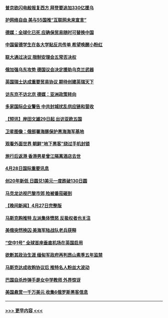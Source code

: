 #### [普京欲闪电般报复西方 拜登要追加330亿援乌](../pages/prog202/a103412877.md?t=04291051) 
#### [护网络自由 美与55国推“互联网未来宣言”](../pages/prog202/a103412841.md?t=04291051) 
#### [德媒：全球化已死 应确保贸易随时可替换中国](../pages/prog202/a103412798.md?t=04291051) 
#### [中国留德学生在各大学贴反共传单 希望唤醒小粉红](../pages/prog202/a103412796.md?t=04291051) 
#### [联大通过决议 限制安理会五常否决权](../pages/prog202/a103412649.md?t=04291051) 
#### [俄加强乌东攻势 德国议会决定援助乌克兰武器](../pages/prog202/a103412626.md?t=04291051) 
#### [英国瑞士达成重要贸易协议 期待创建英瑞天下](../pages/prog202/a103412677.md?t=04291051) 
#### [访东京不访北京  德媒：亚洲政策转向](../pages/prog202/a103412515.md?t=04291051) 
#### [多家国际企业警告 中共封城扰乱供应链和营收](../pages/prog202/a103412512.md?t=04291051) 
#### [【短讯】岸田文雄29日起 出访亚欧五国](../pages/prog202/a103412574.md?t=04291051) 
#### [卫星图像：俄部署海豚保护黑海海军基地](../pages/prog202/a103412424.md?t=04291051) 
#### [观看外面世界 朝鲜“地下黑客”绕过手机封锁](../pages/prog202/a103412416.md?t=04291051) 
#### [旅行后返港 香港男星曾江隔离酒店去世](../pages/prog202/a103412404.md?t=04291051) 
#### [4月28日国际重要讯息](../pages/prog202/a103412316.md?t=04291051) 
#### [创20年新低 日圆兑1美元一度跌破130日圆](../pages/prog202/a103412263.md?t=04291051) 
#### [马克龙访视巴黎市郊 险被番茄砸到](../pages/prog202/a103412180.md?t=04291051) 
#### [【晚间新闻】4月27日完整版](../pages/prog202/a103412077.md?t=04291051) 
#### [马斯克购推特 左派集体愤怒 反极权者也关注](../pages/prog202/a103412005.md?t=04291051) 
#### [美俄突然换囚 美海军陆战队老兵获释](../pages/prog202/a103411892.md?t=04291051) 
#### [“空中1号” 全球首座垂直机场在英国启用](../pages/prog202/a103411894.md?t=04291051) 
#### [欲断其政治生涯 缅甸军政府再判昂山素季五年监禁](../pages/prog202/a103411688.md?t=04291051) 
#### [马斯克达成收购协议后 推特名人粉丝大波动](../pages/prog202/a103411402.md?t=04291051) 
#### [巴国自杀炸弹手是女中学教师 外界惊讶](../pages/prog202/a103411396.md?t=04291051) 
#### [美国悬赏一千万美元 收集6俄罗斯黑客信息](../pages/prog202/a103411388.md?t=04291051) 

----
#### [ >>> 更早内容 <<< ](../indexes/prog202-earlier.md)
